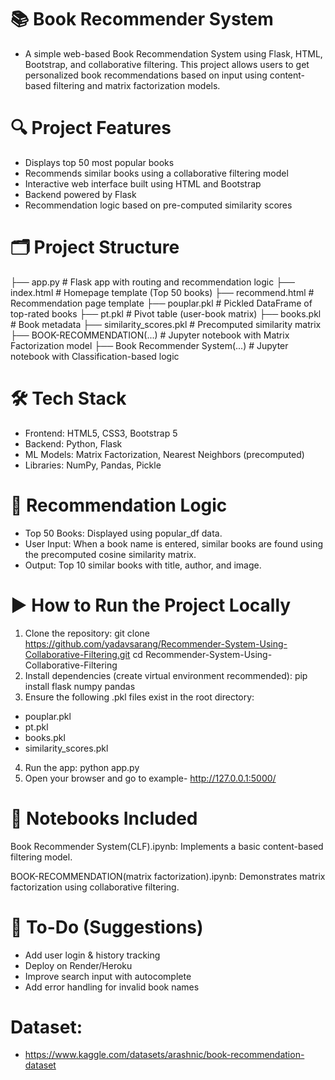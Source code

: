 # 📚 Book Recommender System
- A simple web-based Book Recommendation System using Flask, HTML, Bootstrap, and collaborative filtering. This project allows users to get personalized book recommendations based on input using content-based filtering and matrix factorization models.

# 🔍 Project Features
- Displays top 50 most popular books
- Recommends similar books using a collaborative filtering model
- Interactive web interface built using HTML and Bootstrap
- Backend powered by Flask
- Recommendation logic based on pre-computed similarity scores

# 🗂️ Project Structure
├── app.py                     # Flask app with routing and recommendation logic
├── index.html                 # Homepage template (Top 50 books)
├── recommend.html             # Recommendation page template
├── pouplar.pkl                # Pickled DataFrame of top-rated books
├── pt.pkl                     # Pivot table (user-book matrix)
├── books.pkl                  # Book metadata
├── similarity_scores.pkl      # Precomputed similarity matrix
├── BOOK-RECOMMENDATION(...)   # Jupyter notebook with Matrix Factorization model
├── Book Recommender System(...) # Jupyter notebook with Classification-based logic

# 🛠️ Tech Stack
- Frontend: HTML5, CSS3, Bootstrap 5
- Backend: Python, Flask
- ML Models: Matrix Factorization, Nearest Neighbors (precomputed)
- Libraries: NumPy, Pandas, Pickle

# 🧠 Recommendation Logic
- Top 50 Books: Displayed using popular_df data.
- User Input: When a book name is entered, similar books are found using the precomputed cosine similarity matrix.
- Output: Top 10 similar books with title, author, and image.

# ▶️ How to Run the Project Locally
1. Clone the repository: 
     git clone https://github.com/yadavsarang/Recommender-System-Using-Collaborative-Filtering.git
     cd Recommender-System-Using-Collaborative-Filtering
2. Install dependencies (create virtual environment recommended):
   pip install flask numpy pandas
3. Ensure the following .pkl files exist in the root directory:
- pouplar.pkl
- pt.pkl
- books.pkl
- similarity_scores.pkl
4. Run the app:
  python app.py
5. Open your browser and go to example- http://127.0.0.1:5000/

# 📒 Notebooks Included
Book Recommender System(CLF).ipynb: Implements a basic content-based filtering model.

BOOK-RECOMMENDATION(matrix factorization).ipynb: Demonstrates matrix factorization using collaborative filtering.

# 📌 To-Do (Suggestions)
 - Add user login & history tracking
 - Deploy on Render/Heroku
 - Improve search input with autocomplete
 - Add error handling for invalid book names

# Dataset:
  - https://www.kaggle.com/datasets/arashnic/book-recommendation-dataset
